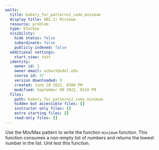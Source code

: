 ```yaml
---
waltz:
  title: bakery_for_patterns2_code_minimum
  display title: 6B1.3) Minimum
  resource: problem
  type: blockpy
  visibility:
    hide status: false
    subordinate: false
    publicly indexed: false
  additional settings:
    start_view: text
  identity:
    owner id: 1
    owner email: acbart@udel.edu
    course id: 37
    version downloaded: 9
    created: June 28 2022, 0300 PM
    modified: September 09 2022, 0310 PM
  files:
    path: bakery_for_patterns2_code_minimum
    hidden but accessible files: []
    instructor only files: []
    extra starting files: []
    read-only files: []
---
```

Use the Min/Max pattern to write the function <code>minimum</code> function. This function consumes a non-empty list of numbers and returns the lowest number in the list. Unit test this function.